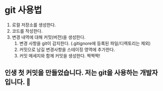 # git 사용법
1. 로컬 저장소를 생성한다.
2. 코드를 작성한다.
3. 변경 내역에 대해 커밋(버전)을 생성한다.
   1. 변경 사항을 git이 감지한다. (.gitignore에 등록된 파일/디렉토리는 제외)
   2. 커밋으로 남길 변경사항을 스테이징 영역에 추가한다.
   3. 커밋 메세지와 함께 커밋을 생성한다. 짝짝짝!


## 인생 첫 커밋을 만들었습니다. 저는 git을 사용하는 개발자입니다. 🎉

